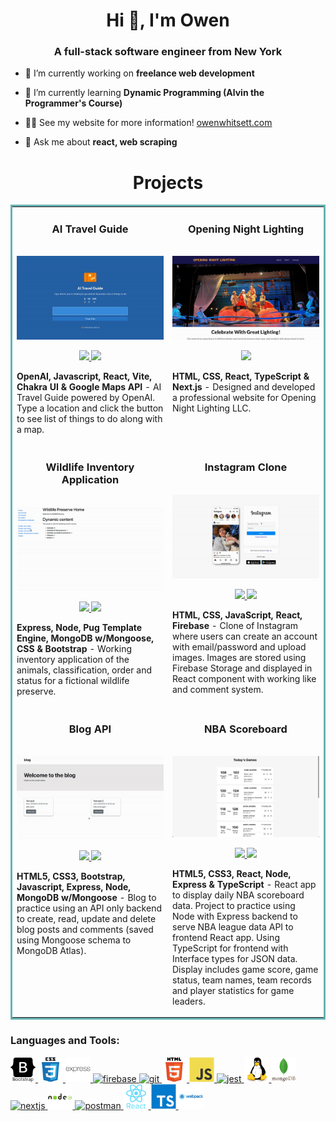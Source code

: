 <h1 align="center">Hi 👋, I'm Owen</h1>
<h3 align="center">A full-stack software engineer from New York</h3>

- 🔭 I’m currently working on **freelance web development**

- 🌱 I’m currently learning **Dynamic Programming (Alvin the Programmer's Course)**

- 👨‍💻 See my website for more information! [owenwhitsett.com](https://owenwhitsett.com/)

- 💬 Ask me about **react, web scraping**

<h1 align="center">Projects</h1>
<table bordercolor="#66b2b2">
  
  <tr>
    <td width="50%" valign="top">
      <h3 align="center">AI Travel Guide</h3>
        <br />
        <a target="_blank" href="https://taaaaab.github.io/ai-travel-guide/">
            <img src="ai-travel-guide.gif" width="100%" alt="AI Travel Guide App"/>
        </a>
        <br />
        <p align="center">
          
  <a href="https://github.com/Taaaaab/ai-travel-guide" target="_blank">
    <img src="https://img.shields.io/static/v1?label=|&message=REPO&color=23555f&style=plastic&logo=github&logo-color=white"/>
  </a>  
  <a href="https://taaaaab.github.io/ai-travel-guide/" target="_blank">
    <img src="https://img.shields.io/static/v1?label=|&message=WEBSITE&color=cdf998&style=plastic&logo=wordpress&logo-color=white"/>
  </a>
      </p>
        <p><strong>OpenAI, Javascript, React, Vite, Chakra UI & Google Maps API</strong> - AI Travel Guide powered by OpenAI. Type a location and click the button to see list of things to do along with a map.
        </p>
    </td>
    <td width="50%" valign="top">
      <h3 align="center">Opening Night Lighting</h3>
        <br />
      <a target="_blank" href="http://openingnightlighting.com/">
            <img src="onl.gif" width="100%"  alt="Opening Night Lighting"/>
        </a>
        <br />
        <p align="center">
          
  <a href="http://openingnightlighting.com/" target="_blank">
    <img src="https://img.shields.io/static/v1?label=|&message=WEBSITE&color=cdf998&style=plastic&logo=wordpress&logo-color=white"/>
  </a>
      </p>
        <p><strong>HTML, CSS, React, TypeScript & Next.js</strong> - Designed and developed a professional website for Opening Night Lighting LLC.</p>
    </td>
  </tr>
  
  <tr>
    <td width="50%" valign="top">
      <h3 align="center">Wildlife Inventory Application</h3>
        <br />
        <a target="_blank" href="https://wildlife-inventory-application.onrender.com/wildlife">
          <img src="wildlife.gif" width="100%" alt="Wildlife Inventory App"/>
        </a>
        <br />
        <p align="center">
          
  <a href="https://github.com/Taaaaab/wildlife-inventory-application" target="_blank">
    <img src="https://img.shields.io/static/v1?label=|&message=REPO&color=23555f&style=plastic&logo=github&logo-color=white"/>
  </a>
  <a href="https://wildlife-inventory-application.onrender.com/wildlife" target="_blank">
    <img src="https://img.shields.io/static/v1?label=|&message=WEBSITE&color=cdf998&style=plastic&logo=wordpress&logo-color=white"/>
  </a>
      </p>
        <p><strong>Express, Node, Pug Template Engine, MongoDB w/Mongoose, CSS & Bootstrap</strong> - Working inventory application of the animals, classification, order and status for a fictional wildlife preserve.</p>
    </td>
    <td width="50%" valign="top">
      <h3 align="center">Instagram Clone</h3>
        <br />
        <a target="_blank" href="https://taaaaab.github.io/instagram-clone/#/">
          <img src="instagram.gif" width="100%" alt="Instagram Clone"/>
        </a>
        <br />
        <p align="center">
          
  <a href="https://github.com/Taaaaab/instagram-clone" target="_blank">
    <img src="https://img.shields.io/static/v1?label=|&message=REPO&color=23555f&style=plastic&logo=github&logo-color=white"/>
  </a>
  <a href="https://taaaaab.github.io/instagram-clone/#/" target="_blank">
    <img src="https://img.shields.io/static/v1?label=|&message=WEBSITE&color=cdf998&style=plastic&logo=wordpress&logo-color=white"/>
  </a>
      </p>
        <p><strong>HTML, CSS, JavaScript, React, Firebase</strong> - Clone of Instagram where users can create an account with email/password and upload images. Images are stored using Firebase Storage and displayed in React component with working like and comment system.</p>
    </td>
  </tr>

  <tr>
    <td width="50%" valign="top">
      <h3 align="center">Blog API</h3>
      <br />
        <a target="_blank" href="https://blog-api-jrk0.onrender.com/">
          <img src="blog.gif" width="100%" alt="Portfolio"/>
        </a>
      <br />
        <p align="center">
  <a href="https://github.com/Taaaaab/blog-api" target="_blank">
    <img src="https://img.shields.io/static/v1?label=|&message=REPO&color=23555f&style=plastic&logo=github&logo-color=white"/>
  </a>
  <a href="https://blog-api-jrk0.onrender.com/" target="_blank">
    <img src="https://img.shields.io/static/v1?label=|&message=WEBSITE&color=cdf998&style=plastic&logo=wordpress&logo-color=white"/>
  </a>
      </p>
        <p><strong>HTML5, CSS3, Bootstrap, Javascript, Express, Node, MongoDB w/Mongoose</strong> - Blog to practice using an API only backend to create, read, update and delete blog posts and comments (saved using Mongoose schema to MongoDB Atlas). </p>
    </td>
    <td width="50%" valign="top">
      <h3 align="center">NBA Scoreboard</h3>
      <br />
        <a target="_blank" href="https://github.com/Taaaaab/nba-scoreboard">
          <img src="https://raw.githubusercontent.com/Taaaaab/personal-portfolio/main/images/scoreboard.png" width="100%" alt="Scoreboard"/>
        </a>
      <br />
        <p align="center">
  <a href="https://github.com/Taaaaab/nba-scoreboard" target="_blank">
    <img src="https://img.shields.io/static/v1?label=|&message=REPO&color=23555f&style=plastic&logo=github&logo-color=white"/>
  </a>
  <a href="https://nba-scoreboard.onrender.com/" target="_blank">
    <img src="https://img.shields.io/static/v1?label=|&message=WEBSITE&color=cdf998&style=plastic&logo=wordpress&logo-color=white"/>
  </a>
      </p>
        <p><strong>HTML5, CSS3, React, Node, Express & TypeScript</strong> - React app to display daily NBA scoreboard data. Project to practice using Node with Express backend to serve NBA league data API to frontend React app. Using TypeScript for frontend with Interface types for JSON data. Display includes game score, game status, team names, team records and player statistics for game leaders.</p>
    </td>
  </tr>
</table>

<h3 align="left">Languages and Tools:</h3>
<p align="left"> <a href="https://getbootstrap.com" target="_blank" rel="noreferrer"> <img src="https://raw.githubusercontent.com/devicons/devicon/master/icons/bootstrap/bootstrap-plain-wordmark.svg" alt="bootstrap" width="40" height="40"/> </a> <a href="https://www.w3schools.com/css/" target="_blank" rel="noreferrer"> <img src="https://raw.githubusercontent.com/devicons/devicon/master/icons/css3/css3-original-wordmark.svg" alt="css3" width="40" height="40"/> </a> <a href="https://expressjs.com" target="_blank" rel="noreferrer"> <img src="https://raw.githubusercontent.com/devicons/devicon/master/icons/express/express-original-wordmark.svg" alt="express" width="40" height="40"/> </a> <a href="https://firebase.google.com/" target="_blank" rel="noreferrer"> <img src="https://www.vectorlogo.zone/logos/firebase/firebase-icon.svg" alt="firebase" width="40" height="40"/> </a> <a href="https://git-scm.com/" target="_blank" rel="noreferrer"> <img src="https://www.vectorlogo.zone/logos/git-scm/git-scm-icon.svg" alt="git" width="40" height="40"/> </a> <a href="https://www.w3.org/html/" target="_blank" rel="noreferrer"> <img src="https://raw.githubusercontent.com/devicons/devicon/master/icons/html5/html5-original-wordmark.svg" alt="html5" width="40" height="40"/> </a> <a href="https://developer.mozilla.org/en-US/docs/Web/JavaScript" target="_blank" rel="noreferrer"> <img src="https://raw.githubusercontent.com/devicons/devicon/master/icons/javascript/javascript-original.svg" alt="javascript" width="40" height="40"/> </a> <a href="https://jestjs.io" target="_blank" rel="noreferrer"> <img src="https://www.vectorlogo.zone/logos/jestjsio/jestjsio-icon.svg" alt="jest" width="40" height="40"/> </a> <a href="https://www.linux.org/" target="_blank" rel="noreferrer"> <img src="https://raw.githubusercontent.com/devicons/devicon/master/icons/linux/linux-original.svg" alt="linux" width="40" height="40"/> </a> <a href="https://www.mongodb.com/" target="_blank" rel="noreferrer"> <img src="https://raw.githubusercontent.com/devicons/devicon/master/icons/mongodb/mongodb-original-wordmark.svg" alt="mongodb" width="40" height="40"/> </a> <a href="https://nextjs.org/" target="_blank" rel="noreferrer"> <img src="https://cdn.worldvectorlogo.com/logos/nextjs-2.svg" alt="nextjs" width="40" height="40"/> </a> <a href="https://nodejs.org" target="_blank" rel="noreferrer"> <img src="https://raw.githubusercontent.com/devicons/devicon/master/icons/nodejs/nodejs-original-wordmark.svg" alt="nodejs" width="40" height="40"/> </a> <a href="https://postman.com" target="_blank" rel="noreferrer"> <img src="https://www.vectorlogo.zone/logos/getpostman/getpostman-icon.svg" alt="postman" width="40" height="40"/> </a> <a href="https://reactjs.org/" target="_blank" rel="noreferrer"> <img src="https://raw.githubusercontent.com/devicons/devicon/master/icons/react/react-original-wordmark.svg" alt="react" width="40" height="40"/> </a> <a href="https://www.typescriptlang.org/" target="_blank" rel="noreferrer"> <img src="https://raw.githubusercontent.com/devicons/devicon/master/icons/typescript/typescript-original.svg" alt="typescript" width="40" height="40"/> </a> <a href="https://webpack.js.org" target="_blank" rel="noreferrer"> <img src="https://raw.githubusercontent.com/devicons/devicon/d00d0969292a6569d45b06d3f350f463a0107b0d/icons/webpack/webpack-original-wordmark.svg" alt="webpack" width="40" height="40"/> </a> </p>
